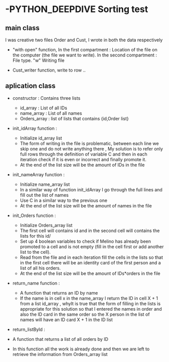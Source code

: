 # -PYTHON_DEEPDIVE Sorting test

## main class
I was creative two files Order and Cust, I wrote in both the data respectively
* "with open" function,
In the first compartment : Location of the file on the computer (the file we want to write).
In the second compartment : File type. "w" Writing file

* Cust_writer function,
write to row ..

## aplication class
* constructor : Contains three lists
   * id_array : List of all IDs
   * name_array : List of all names
   * Orders_array : list of lists that contains {id,Order list}
   
* init_idArray function : 
  * Initialize id_array list
  * The form of writing in the file is problematic, between each line we skip one and do not write anything there , 
    My solution is to refer only full rows through the definition of variable C and then in each iteration check if it is even or incorrect and finally promote it.
  * At the end of the list size will be the amount of IDs in the file
  
* init_nameArray function : 
  * Initialize name_array list
  * In a similar way of function init_idArray I go through the full lines and fill out the list of names
  * Use C in a similar way to the previous one
  * At the end of the list size will be the amount of names in the file
  
* init_Orders function :
  * Initialize Orders_array list
  * The first cell will contains id and in the second cell will contains the lists for this id/
  * Set up 4 boolean variables to check if Melino has already been promoted to a cell and is not empty (fill in the cell first or add another list to the cell).
  * Read from the file and in each iteration fill the cells in the lists so that in the first cell there will be an identity card of the first person and a list of all his         orders.
  * At the end of the list size will be the amount of IDs*orders in the file

* return_name function : 
  * A function that returns an ID by name
  * If the name is in cell x in the name_array I return the ID in cell X + 1 from a list id_array , whyIt is true that the form of filling in the lists is appropriate for this     solution so that I entered the names in order and also the ID card in the same order so the X person in the list of names will have an ID card X + 1 in the ID list
  
*  return_listById :
  *  A function that returns a list of all orders by ID
  *  In this function all the work is already done and then we are left to retrieve the information from Orders_array list 

